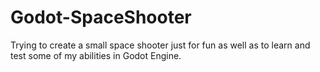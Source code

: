 # Godot-SpaceShooter
Trying to create a small space shooter just for fun as well as to learn and test some of my abilities in Godot Engine.
